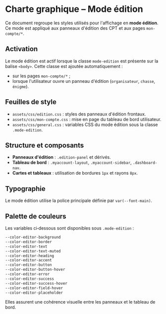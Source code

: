# Charte graphique – Mode édition

Ce document regroupe les styles utilisés pour l'affichage en **mode édition**. Ce mode est appliqué aux panneaux d'édition des CPT et aux pages `mon-compte/*`.

## Activation

Le mode édition est actif lorsque la classe `mode-edition` est présente sur la balise `<body>`. Cette classe est ajoutée automatiquement :

- sur les pages `mon-compte/*` ;
- lorsque l'utilisateur ouvre un panneau d'édition (`organisateur`, `chasse`, `énigme`).

## Feuilles de style

- `assets/css/edition.css` : styles des panneaux d'édition frontaux.
- `assets/css/mon-compte.css` : mise en page du tableau de bord utilisateur.
- `assets/css/general.css` : variables CSS du mode édition sous la classe `.mode-edition`.

## Structure et composants

- **Panneaux d'édition** : `.edition-panel` et dérivés.
- **Tableau de bord** : `.myaccount-layout`, `.myaccount-sidebar`, `.dashboard-nav`.
- **Cartes et tableaux** : utilisation de bordures `1px` et rayons `8px`.

## Typographie

Le mode édition utilise la police principale définie par `var(--font-main)`.

## Palette de couleurs

Les variables ci‑dessous sont disponibles sous `.mode-edition` :

```css
--color-editor-background
--color-editor-border
--color-editor-text
--color-editor-text-muted
--color-editor-heading
--color-editor-accent
--color-editor-button
--color-editor-button-hover
--color-editor-error
--color-editor-success
--color-editor-success-hover
--color-editor-field-hover
--color-editor-placeholder
```

Elles assurent une cohérence visuelle entre les panneaux et le tableau de bord.
